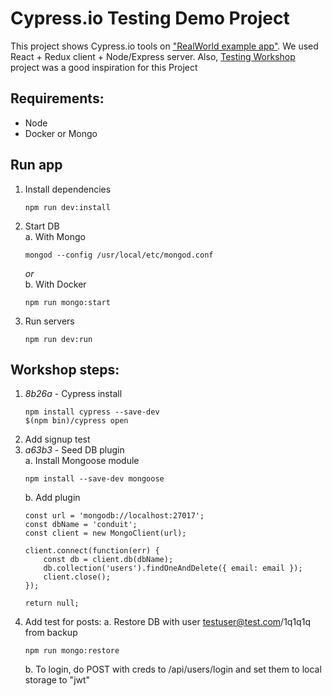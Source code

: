 Cypress.io Testing Demo Project
===============================

This project shows Cypress.io tools on ["RealWorld example app"](https://github.com/gothinkster/realworld). We used React + Redux client + Node/Express server. Also, [Testing Workshop](https://github.com/kentcdodds/testing-workshop) project was a good inspiration for this Project

Requirements:
-------------
- Node
- Docker or Mongo 

Run app 
-------

1. Install dependencies 
    ```
    npm run dev:install
    ```
2. Start DB    
    a. With Mongo 
    ```
    mongod --config /usr/local/etc/mongod.conf
    ```   
    _or_   
    b. With Docker 
    ```
    npm run mongo:start
    ```
3. Run servers 
   ```
   npm run dev:run
   ```


Workshop steps: 
---------

1. _8b26a_ - Cypress install
    ```
    npm install cypress --save-dev
    $(npm bin)/cypress open
    ```
2. Add signup test
3. _a63b3_ - Seed DB plugin   
    a. Install Mongoose module    
    ```
    npm install --save-dev mongoose
    ```
    b. Add plugin
    ```
    const url = 'mongodb://localhost:27017';
    const dbName = 'conduit';
    const client = new MongoClient(url);

    client.connect(function(err) {
        const db = client.db(dbName);
        db.collection('users').findOneAndDelete({ email: email });
        client.close();
    });

    return null;
    ```
4. Add test for posts: 
    a. Restore DB with user testuser@test.com/1q1q1q from backup
    ```
    npm run mongo:restore
    ```    
    b. To login, do POST with creds to /api/users/login and set them to local storage to "jwt"


